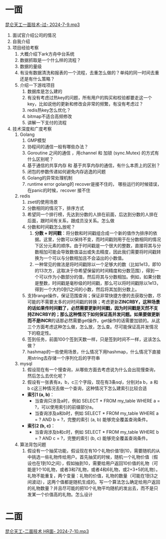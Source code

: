 # 一面
[昆仑天工一面技术-过- 2024-7-9.mp3](https://www.yuque.com/attachments/yuque/0/2024/mp3/22219483/1720615327515-69612e47-04f5-45ed-97d2-9ac8610ee1d0.mp3?_lake_card=%7B%22src%22%3A%22https%3A%2F%2Fwww.yuque.com%2Fattachments%2Fyuque%2F0%2F2024%2Fmp3%2F22219483%2F1720615327515-69612e47-04f5-45ed-97d2-9ac8610ee1d0.mp3%22%2C%22name%22%3A%22%E6%98%86%E4%BB%91%E5%A4%A9%E5%B7%A5%E4%B8%80%E9%9D%A2%E6%8A%80%E6%9C%AF-%E8%BF%87-%202024-7-9.mp3%22%2C%22size%22%3A154277641%2C%22ext%22%3A%22mp3%22%2C%22source%22%3A%22%22%2C%22status%22%3A%22done%22%2C%22download%22%3Atrue%2C%22taskId%22%3A%22u0b62be7c-7518-4528-a491-a29a0ae135d%22%2C%22taskType%22%3A%22upload%22%2C%22type%22%3A%22audio%2Fmpeg%22%2C%22__spacing%22%3A%22both%22%2C%22mode%22%3A%22title%22%2C%22id%22%3A%22A0EjM%22%2C%22margin%22%3A%7B%22top%22%3Atrue%2C%22bottom%22%3Atrue%7D%2C%22card%22%3A%22file%22%7D)

1. 面试官介绍公司的情况
2. 自我介绍
3. 项目经验考察
   1.  大概介绍下ark方舟中台系统
      1. 数据抓取是一个什么样的流程？
      2. 数据的量级
      3. 有没有数据清洗和报表的一个流程，去重怎么做的？单纯的同一时间去重还是有什么策略？
   2. 介绍一下游戏项目
      1. 数据库是怎么建的
      2. 有没有考虑过热key的问题，所有用户的购买和校验都要走这一个key，比如说他的更新和修改会非常的频繁，有没有考虑过？
      3. redis热key怎么优化？
      4. bitmap不适合高频修改
      5. 讲解一下支付的流程
4. 技术深度和广度考察
   1. Golang
      1. GMP模型
      2. 协程间的通信一般有哪些办法？
      3.  Goroutine 之间的通信 ，用channel 和 加锁 (sync.Mutex)   的方式有什么区别呢？
      4. 基于通信的共享内存 和 基于共享内存的通信，有什么本质上的区别？ 
      5. 闭包的参数传递如何避免内存逃逸的问题
      6. Golang的异常处理机制
      7. runtime error golang的 recover是接不住的， 哪些运行的时候错误，在panic的时候，recover 接不住 
   2. redis
      1. zset的使用场景
      2. 分数相同的情况下，排序方式
      3. 希望同一个排行榜，先达到分数的人排在前面，后达到分数的人排在后面，跟时间有关系，跟成员没关系。怎么做
      4. 分数和时间戳怎么放呢？
         1. **分数 + 时间戳**：将分数和时间戳组合成一个新的值作为排序的依据。这里，分数可以保持不变，而时间戳则用于在分数相同的情况下区分元素的顺序。由于时间戳是一个很大的整数，直接将其与分数相加可能会导致数值溢出或失去精度，因此我们需要将时间戳转换为一个可以与分数相加且不会溢出的小数值。
         2. 一种常见的做法是将时间戳除以一个足够大的数（比如1e13，即10的13次方，这取决于你希望保留的时间精度和分数范围），得到一个可以作为小数部分的值，然后将其与分数相加。例如，如果分数是整数，时间戳是毫秒级的时间戳，那么可以将时间戳除以1e13，得到一个大约0到1之间的小数，然后将其加到分数上。
      5. 支持range操作，保证范围查询；保证非常快捷方便的去获取分数，尽可能的不需要太多的对时间戳的转换；考虑更新**ZINCRBY，**这种场景的话如果传时间戳了，必然需要更新时间戳，因为时间戳是天然不支持ZINCRBY的；那么这种情况下如何保证高并发问题。如果要做更新而不是**INCR**的话那必然需要get操作，get操作的话需要加锁的。从这三个方面考虑这种怎么做，怎么放，怎么查。尽可能保证高并发情况下的稳定性。
      6. 签到任务，前面100个签到天数一样，只是签到时间不一样，这该怎么做？
      7. hashmap的一些使用场景，什么情况下用hashmap，什么情况下直接用string去存储一个序列化后的字符串
   3. mysql
      1. 假设现在有一个慢查询，从哪些方面去考虑说为什么会出现慢查询，然后怎么去优化呢？
      2. 假设有一张表有a，b，c三个字段，现在有3条sql，分别对a b，a 和 b c这三种情况去做一个查询，这种情况下怎么建索引比较合适
      - **索引1 (a, b)**：
         - 当查询只涉及a时，例如 SELECT * FROM my_table WHERE a = ?，可以使用索引的前缀部分a。
         - 当查询涉及a和b时，例如 SELECT * FROM my_table WHERE a = ? AND b = ?，完整的索引 (a, b) 能够完全覆盖查询条件。
      - **索引2 (b, c)**：
         - 当查询涉及b和c时，例如 SELECT * FROM my_table WHERE b = ? AND c = ?，完整的索引 (b, c) 能够完全覆盖查询条件。
   4. 算法背包问题
      1. 假设有一个抽奖功能，假设现在有10个礼物价值1到10，需要随机的从中挑选一些礼物传给用户。首先抽奖的时候，随机一个礼物价值（假设也在1到10之间），假如抽到10，需要给用户返回10价值的礼物（可能是1个10礼物，或者3和7礼物，或者4和6礼物，或2+3+5的礼物）。礼物不能重复，两个变量：礼物的价值，礼物的数量（可能在1到3之间波动），这两个值都是随机生成的。写一个算法怎么确定给用户返回的礼物数量？并且尽可能的把10个礼物平均随机的发出去，而不是只发某一个价值高的礼物。怎么设计
# 二面
[昆仑天工-二面技术 HR面- 2024-7-10.mp3](https://www.yuque.com/attachments/yuque/0/2024/mp3/22219483/1720615254230-ccca70a8-e146-402a-b1ff-c1df7c1da01b.mp3?_lake_card=%7B%22src%22%3A%22https%3A%2F%2Fwww.yuque.com%2Fattachments%2Fyuque%2F0%2F2024%2Fmp3%2F22219483%2F1720615254230-ccca70a8-e146-402a-b1ff-c1df7c1da01b.mp3%22%2C%22name%22%3A%22%E6%98%86%E4%BB%91%E5%A4%A9%E5%B7%A5-%E4%BA%8C%E9%9D%A2%E6%8A%80%E6%9C%AF%20HR%E9%9D%A2-%202024-7-10.mp3%22%2C%22size%22%3A150665097%2C%22ext%22%3A%22mp3%22%2C%22source%22%3A%22%22%2C%22status%22%3A%22done%22%2C%22download%22%3Atrue%2C%22taskId%22%3A%22u2cd02a66-b3a7-42e3-a12b-a932f925664%22%2C%22taskType%22%3A%22upload%22%2C%22type%22%3A%22audio%2Fmpeg%22%2C%22__spacing%22%3A%22both%22%2C%22mode%22%3A%22title%22%2C%22id%22%3A%22u2a95435d%22%2C%22margin%22%3A%7B%22top%22%3Atrue%2C%22bottom%22%3Atrue%7D%2C%22card%22%3A%22file%22%7D)


